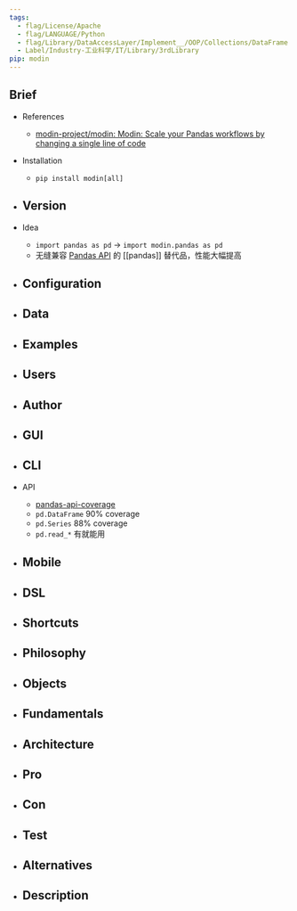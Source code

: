 ```yaml
---
tags:
  - flag/License/Apache
  - flag/LANGUAGE/Python
  - flag/Library/DataAccessLayer/Implement__/OOP/Collections/DataFrame
  - Label/Industry-工业科学/IT/Library/3rdLibrary
pip: modin
---
```


## Brief

- References
    - [modin-project/modin: Modin: Scale your Pandas workflows by changing a single line of code](https://github.com/modin-project/modin)

- Installation
    - `pip install modin[all]`

- Version
    - 

- Idea
    - `import pandas as pd` -> `import modin.pandas as pd`
    - 无缝兼容 [Pandas API](https://github.com/modin-project/modin#pandas-api-coverage) 的 [[pandas]] 替代品，性能大幅提高

- Configuration
    - 

- Data
    - 

- Examples
    - 

- Users
    - 

- Author
    - 

- GUI
    - 

- CLI
    - 

- API
    - [pandas-api-coverage](https://github.com/modin-project/modin#pandas-api-coverage)
    - `pd.DataFrame` 90% coverage
    - `pd.Series` 88% coverage
    - `pd.read_*` 有就能用

- Mobile
    - 

- DSL
    - 

- Shortcuts
    - 

- Philosophy
    - 

- Objects
    - 

- Fundamentals
    - 

- Architecture
    - 

- Pro
    - 

- Con
    - 

- Test
    - 

- Alternatives
    - 

- Description
    - 
